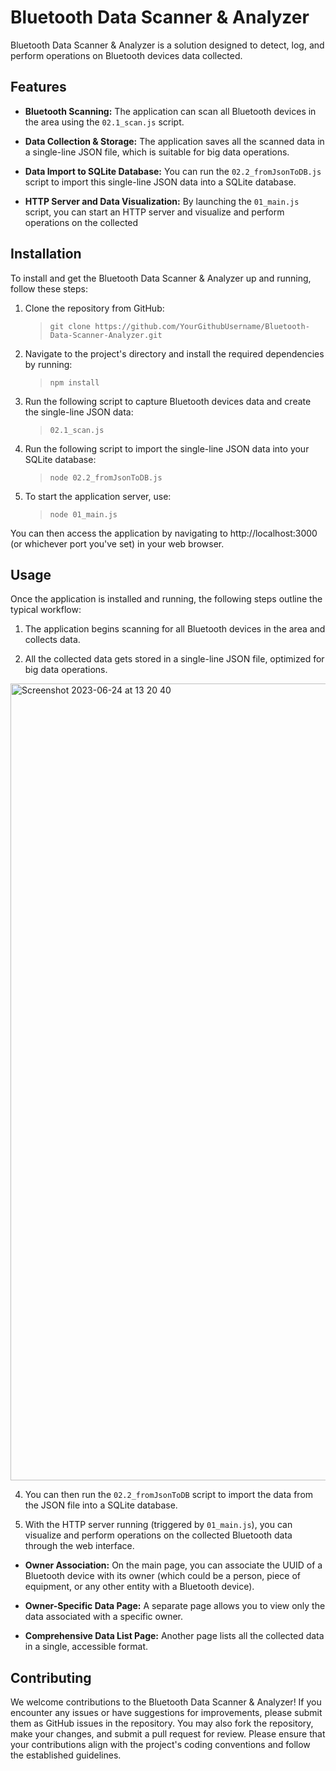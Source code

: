 # Bluetooth Data Scanner & Analyzer

Bluetooth Data Scanner & Analyzer is a solution designed to detect, log, and perform operations on Bluetooth devices data collected.

## Features

+ **Bluetooth Scanning:** The application can scan all Bluetooth devices in the area using the `02.1_scan.js` script.

+ **Data Collection & Storage:** The application saves all the scanned data in a single-line JSON file, which is suitable for big data operations.

+ **Data Import to SQLite Database:** You can run the `02.2_fromJsonToDB.js` script to import this single-line JSON data into a SQLite database.

+ **HTTP Server and Data Visualization:** By launching the `01_main.js` script, you can start an HTTP server and visualize and perform operations on the collected 

## Installation

To install and get the Bluetooth Data Scanner & Analyzer up and running, follow these steps:

1. Clone the repository from GitHub:
    >`git clone https://github.com/YourGithubUsername/Bluetooth-Data-Scanner-Analyzer.git`

2. Navigate to the project's directory and install the required dependencies by running:
    >`npm install`

3. Run the following script to capture Bluetooth devices data and create the single-line JSON data:
    >`02.1_scan.js`

4. Run the following script to import the single-line JSON data into your SQLite database:
    >`node 02.2_fromJsonToDB.js`

5. To start the application server, use:
    >`node 01_main.js`

You can then access the application by navigating to http://localhost:3000 (or whichever port you've set) in your web browser.

## Usage

Once the application is installed and running, the following steps outline the typical workflow:

1. The application begins scanning for all Bluetooth devices in the area and collects data.

2. All the collected data gets stored in a single-line JSON file, optimized for big data operations.

<img width="1275" alt="Screenshot 2023-06-24 at 13 20 40" src="https://github.com/AKurtz87/Bluetooth-Data-Scanner-Analyzer/assets/91114967/c611ab90-a850-4c4f-b4d2-2092967271e3">

4. You can then run the `02.2_fromJsonToDB` script to import the data from the JSON file into a SQLite database.

5. With the HTTP server running (triggered by `01_main.js`), you can visualize and perform operations on the collected Bluetooth data through the web interface.

+ **Owner Association:** On the main page, you can associate the UUID of a Bluetooth device with its owner (which could be a person, piece of equipment, or any other entity with a Bluetooth device).



+ **Owner-Specific Data Page:** A separate page allows you to view only the data associated with a specific owner.



+ **Comprehensive Data List Page:** Another page lists all the collected data in a single, accessible format.



## Contributing

We welcome contributions to the Bluetooth Data Scanner & Analyzer! If you encounter any issues or have suggestions for improvements, please submit them as GitHub issues in the repository. You may also fork the repository, make your changes, and submit a pull request for review. Please ensure that your contributions align with the project's coding conventions and follow the established guidelines.

